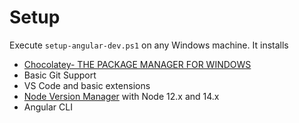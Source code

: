 # Setup

Execute `setup-angular-dev.ps1` on any Windows machine. It installs

- [Chocolatey- THE PACKAGE MANAGER FOR WINDOWS](https://chocolatey.org/)
- Basic Git Support
- VS Code and basic extensions
- [Node Version Manager](https://github.com/coreybutler/nvm-windows) with Node 12.x and 14.x
- Angular CLI



